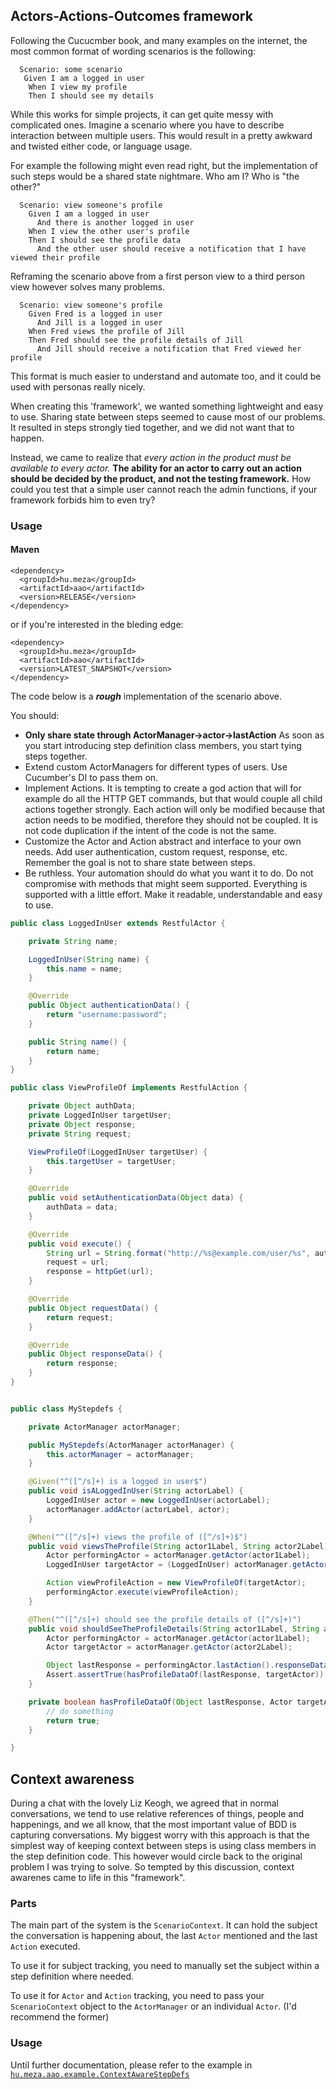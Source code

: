 Actors-Actions-Outcomes framework
---------------------------------

Following the Cucucmber book, and many examples on the internet, the most common format of wording scenarios
is the following:

```gherkin
  Scenario: some scenario
   Given I am a logged in user
    When I view my profile
    Then I should see my details
```

While this works for simple projects, it can get quite messy with complicated ones.
Imagine a scenario where you have to describe interaction between multiple users.
This would result in a pretty awkward and twisted either code, or language usage.

For example the following might even read right, but the implementation of such steps would be a shared state nightmare.
Who am I? Who is "the other?"

```gherkin
  Scenario: view someone's profile
    Given I am a logged in user
      And there is another logged in user
    When I view the other user's profile
    Then I should see the profile data
      And the other user should receive a notification that I have viewed their profile
```

Reframing the scenario above from a first person view to a third person view however solves many problems.

```gherkin
  Scenario: view someone's profile
    Given Fred is a logged in user
      And Jill is a logged in user
    When Fred views the profile of Jill
    Then Fred should see the profile details of Jill
      And Jill should receive a notification that Fred viewed her profile
```

This format is much easier to understand and automate too, and it could be used with personas really nicely.

When creating this 'framework', we wanted something lightweight and easy to use. Sharing state between steps
seemed to cause most of our problems. It resulted in steps strongly tied together, and we did not want that
to happen.

Instead, we came to realize that _every action in the product must be available to every actor._
__The ability for an actor to carry out an action should be decided by the product, and not the testing framework.__
How could you test that a simple user cannot reach the admin functions, if your framework forbids him to even try?


### Usage

#### Maven

```
<dependency>
  <groupId>hu.meza</groupId>
  <artifactId>aao</artifactId>
  <version>RELEASE</version>
</dependency>
```

or if you're interested in the bleding edge:
```
<dependency>
  <groupId>hu.meza</groupId>
  <artifactId>aao</artifactId>
  <version>LATEST_SNAPSHOT</version>
</dependency>
```



The code below is a ___rough___ implementation of the scenario above.

You should:
- __Only share state through ActorManager->actor->lastAction__
  As soon as you start introducing step definition class members, you start tying steps together.
- Extend custom ActorManagers for different types of users. Use Cucumber's DI to pass them on.
- Implement Actions. It is tempting to create a god action that will for example do all the HTTP GET commands,
  but that would couple all child actions together strongly. Each action will only be modified because that
  action needs to be modified, therefore they should not be coupled. It is not code duplication if the intent
  of the code is not the same.
- Customize the Actor and Action abstract and interface to your own needs. Add user authentication, custom
  request, response, etc. Remember the goal is not to share state between steps.
- Be ruthless. Your automation should do what you want it to do. Do not compromise with methods that might seem
  supported. Everything is supported with a little effort. Make it readable, understandable and easy to use.

```java
public class LoggedInUser extends RestfulActor {

	private String name;

	LoggedInUser(String name) {
		this.name = name;
	}

	@Override
	public Object authenticationData() {
		return "username:password";
	}

	public String name() {
		return name;
	}
}

public class ViewProfileOf implements RestfulAction {

	private Object authData;
	private LoggedInUser targetUser;
	private Object response;
	private String request;

	ViewProfileOf(LoggedInUser targetUser) {
		this.targetUser = targetUser;
	}

	@Override
	public void setAuthenticationData(Object data) {
		authData = data;
	}

	@Override
	public void execute() {
		String url = String.format("http://%s@example.com/user/%s", authData, targetUser.name());
		request = url;
		response = httpGet(url);
	}

	@Override
	public Object requestData() {
		return request;
	}

	@Override
	public Object responseData() {
		return response;
	}
}


public class MyStepdefs {

	private ActorManager actorManager;

	public MyStepdefs(ActorManager actorManager) {
		this.actorManager = actorManager;
	}

	@Given("^([^/s]+) is a logged in user$")
	public void isALoggedInUser(String actorLabel) {
		LoggedInUser actor = new LoggedInUser(actorLabel);
		actorManager.addActor(actorLabel, actor);
	}

	@When("^([^/s]+) views the profile of ([^/s]+)$")
	public void viewsTheProfile(String actor1Label, String actor2Label) {
		Actor performingActor = actorManager.getActor(actor1Label);
		LoggedInUser targetActor = (LoggedInUser) actorManager.getActor(actor2Label);

		Action viewProfileAction = new ViewProfileOf(targetActor);
		performingActor.execute(viewProfileAction);
	}

	@Then("^([^/s]+) should see the profile details of ([^/s]+)")
	public void shouldSeeTheProfileDetails(String actor1Label, String actor2Label) {
		Actor performingActor = actorManager.getActor(actor1Label);
		Actor targetActor = actorManager.getActor(actor2Label);

		Object lastResponse = performingActor.lastAction().responseData();
		Assert.assertTrue(hasProfileDataOf(lastResponse, targetActor));
	}

	private boolean hasProfileDataOf(Object lastResponse, Actor targetActor) {
		// do something
		return true;
	}

}
```

## Context awareness

During a chat with the lovely Liz Keogh, we agreed that in normal conversations, we tend to use relative references
of things, people and happenings, and we all know, that the most important value of BDD is capturing conversations.
My biggest worry with this approach is that the simplest way of keeping context between steps is using class members
in the step definition code. This however would circle back to the original problem I was trying to solve.
So tempted by this discussion, context awarenes came to life in this "framework".

### Parts

The main part of the system is the ```ScenarioContext```. It can hold the subject the conversation is happening
about, the last ```Actor``` mentioned and the last ```Action``` executed.

To use it for subject tracking, you need to manually set the subject within a step definition where needed.

To use it for ```Actor``` and ```Action``` tracking, you need to pass your ```ScenarioContext``` object to the
```ActorManager``` or an individual ```Actor```. (I'd recommend the former)

### Usage

Until further documentation, please refer to the example in [```hu.meza.aao.example.ContextAwareStepDefs```](src/test/java/hu/meza/aao/example/ContextAwareStepDefs.java)

